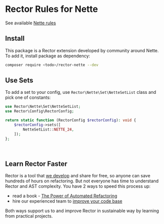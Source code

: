 # Rector Rules for Nette

See available [Nette rules](/docs/rector_rules_overview.md)

## Install

This package is a Rector extension developed by community around Nette. To add it, install package as dependency:

```bash
composer require <todo>/rector-nette --dev
```

## Use Sets

To add a set to your config, use `Rector\Nette\Set\NetteSetList` class and pick one of constants:

```php
use Rector\Nette\Set\NetteSetList;
use Rector\Config\RectorConfig;

return static function (RectorConfig $rectorConfig): void {
    $rectorConfig->sets([
        NetteSetList::NETTE_24,
    ]);
};
```

<br>

## Learn Rector Faster

Rector is a tool that [we develop](https://getrector.org/) and share for free, so anyone can save hundreds of hours on refactoring. But not everyone has time to understand Rector and AST complexity. You have 2 ways to speed this process up:

* read a book - <a href="https://leanpub.com/rector-the-power-of-automated-refactoring">The Power of Automated Refactoring</a>
* hire our experienced team to <a href="https://getrector.org/contact">improve your code base</a>

Both ways support us to and improve Rector in sustainable way by learning from practical projects.
